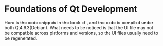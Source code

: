 Foundations of Qt Development
=============================
Here is the code snippets in the book of <Foundations of Qt Development>, and the code is compiled under both Qt4.6.3(Debian). What needs to be noticed is that the UI file may not be compatible across platforms and versions, so the UI files usually need to be regenerated.
